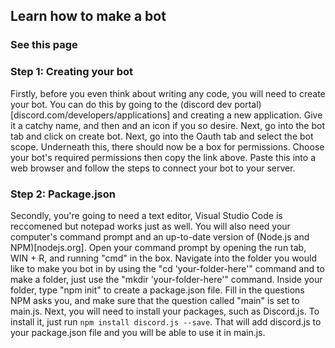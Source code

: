 ## Learn how to make a bot
### See this page

### Step 1: Creating your bot
Firstly, before you even think about writing any code, you will need to create your bot. You can do this by going to the (discord dev portal)[discord.com/developers/applications] and creating a new application. Give it a catchy name, and then and an icon if you so desire. Next, go into the bot tab and click on create bot. Next, go into the Oauth tab and select the bot scope. Underneath this, there should now be a box for permissions. Choose your bot's required permissions then copy the link above. Paste this into a web browser and follow the steps to connect your bot to your server.

### Step 2: Package.json
Secondly, you're going to need a text editor, Visual Studio Code is reccomened but notepad works just as well. You will also need your computer's command prompt and an up-to-date version of (Node.js and NPM)[nodejs.org]. Open your command prompt by opening the run tab, WIN + R, and running "cmd" in the box. Navigate into the folder you would like to make you bot in by using the "cd 'your-folder-here'" command and to make a folder, just use the "mkdir 'your-folder-here'" command. Inside your folder, type "npm init" to create a package.json file. Fill in the questions NPM asks you, and make sure that the question called "main" is set to main.js. Next, you will need to install your packages, such as Discord.js. To install it, just run ```npm install discord.js --save```. That will add discord.js to your package.json file and you will be able to use it in main.js.
